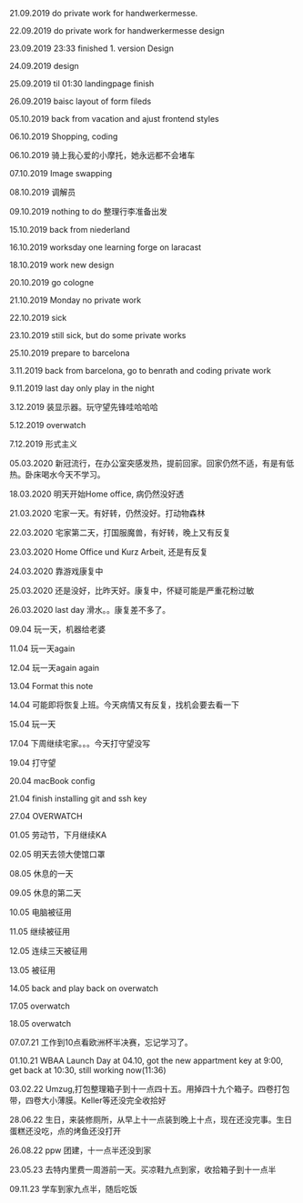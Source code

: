 21.09.2019 do private work for handwerkermesse.

22.09.2019 do private work for handwerkermesse design

23.09.2019 23:33 finished 1. version Design

24.09.2019 design

25.09.2019 til 01:30 landingpage finish

26.09.2019 baisc layout of form fileds

05.10.2019 back from vacation and ajust frontend styles

06.10.2019 Shopping, coding

06.10.2019 骑上我心爱的小摩托，她永远都不会堵车

07.10.2019 Image swapping

08.10.2019 调解员

09.10.2019 nothing to do 整理行李准备出发

15.10.2019 back from niederland

16.10.2019 worksday one learning forge on laracast

18.10.2019 work new design

20.10.2019 go cologne

21.10.2019 Monday no private work

22.10.2019 sick

23.10.2019 still sick, but do some private works

25.10.2019 prepare to barcelona

3.11.2019 back from barcelona, go to benrath and coding private work

9.11.2019 last day only play in the night

3.12.2019 装显示器。玩守望先锋哇哈哈哈

5.12.2019 overwatch

7.12.2019 形式主义

05.03.2020 新冠流行，在办公室突感发热，提前回家。回家仍然不适，有是有低热。卧床喝水今天不学习。

18.03.2020 明天开始Home office, 病仍然没好透

21.03.2020 宅家一天。有好转，仍然没好。打动物森林

22.03.2020 宅家第二天，打国服魔兽，有好转，晚上又有反复

23.03.2020 Home Office und Kurz Arbeit, 还是有反复

24.03.2020 靠游戏康复中

25.03.2020 还是没好，比昨天好。康复中，怀疑可能是严重花粉过敏

26.03.2020 last day 滑水。。康复差不多了。

09.04 玩一天，机器给老婆

11.04 玩一天again

12.04 玩一天again again

13.04 Format this note

14.04 可能即将恢复上班。今天病情又有反复，找机会要去看一下

15.04 玩一天

17.04 下周继续宅家。。。今天打守望没写

19.04 打守望

20.04 macBook config

21.04 finish installing git and ssh key

27.04 OVERWATCH

01.05 劳动节，下月继续KA

02.05 明天去领大使馆口罩

08.05 休息的一天

09.05 休息的第二天

10.05 电脑被征用

11.05 继续被征用

12.05 连续三天被征用

13.05 被征用

14.05 back and play back on overwatch

17.05 overwatch

18.05 overwatch

07.07.21 工作到10点看欧洲杯半决赛，忘记学习了。

01.10.21 WBAA Launch Day at 04.10, got the new appartment key at 9:00, get back at 10:30, still working now(11:36)

03.02.22 Umzug,打包整理箱子到十一点四十五。用掉四十九个箱子。四卷打包带，四卷大小薄膜。Keller等还没完全收拾好

28.06.22 生日，来装修厕所，从早上十一点装到晚上十点，现在还没完事。生日蛋糕还没吃，点的烤鱼还没打开

26.08.22 ppw 团建，十一点半还没到家

23.05.23 去特内里费一周游前一天。买凉鞋九点到家，收拾箱子到十一点半

09.11.23 学车到家九点半，随后吃饭
